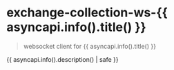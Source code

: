 # exchange-collection-ws-{{ asyncapi.info().title() }}
> websocket client for {{ asyncapi.info().title() }}

{{ asyncapi.info().description() | safe }}

